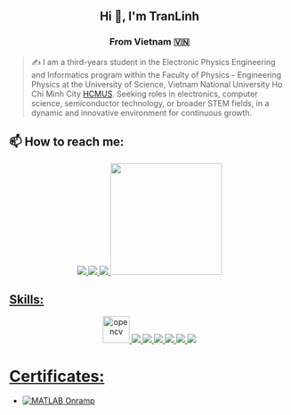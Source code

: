 <h2 align="center">Hi 👋, I'm TranLinh</h2>
<p align="center">
  <h3 align="center">From Vietnam 🇻🇳 </h3>
</p>

> ✍ I am a third-years student in the Electronic Physics Engineering and Informatics program within the Faculty of Physics - Engineering Physics at the University of Science, Vietnam National University Ho Chi Minh City  [HCMUS](https://hcmus.edu.vn/). Seeking roles in electronics, computer science, semiconductor technology, or broader STEM fields, in a dynamic and innovative environment for continuous growth.

## 📫 How to reach me:

<p align="center">
  <a href="https://www.facebook.com/tranlinh0333" alt="Facebook">
    <img src="https://img.icons8.com/fluent/48/000000/facebook-new.png" target="_blank" />
  </a> 
  <a href="https://github.com/Tranlinh15" alt="Github">
    <img src="https://img.icons8.com/fluent/48/000000/github.png"/>
  </a>
  <a href="tranlinh111503@gmail.com" alt="Email">
    <img src="https://img.icons8.com/fluent/48/000000/mailing.png"/>
  </a>
  <a href="https://www.linkedin.com/in/tranvanlinh2003/" alt="Linked">
    <img src="https://upload.wikimedia.org/wikipedia/commons/a/aa/LinkedIn_2021.svg" width="200"/>
</p>

## Skills:
<p align="center">
  <img src="https://www.vectorlogo.zone/logos/opencv/opencv-icon.svg" alt="opencv" width="48" height="48"/> 
  <img src="https://img.icons8.com/color/48/000000/mysql-logo.png"/>
  <img src="https://img.icons8.com/fluent/48/000000/matlab.png"/>
  <img src="https://img.icons8.com/color/48/000000/git.png"/>
  <img src="https://img.icons8.com/color/48/000000/visual-studio-code-2019.png"/>
  <img src="https://img.icons8.com/color/48/null/visual-studio--v2.png"/>
  <img src="https://img.icons8.com/color/48/000000/trello.png"/>
</p>

# Certificates:
- [![MATLAB](https://img.shields.io/badge/-MATLAB-orange) Onramp](https://drive.google.com/file/d/1cB4FD3XkOR6f7cgd9efYhfxLQuVtfzbO/view?usp=sharing)
